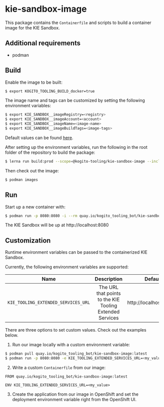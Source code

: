 # kie-sandbox-image

This package contains the `Containerfile` and scripts to build a container image for the KIE Sandbox.

## Additional requirements

- podman

## Build

Enable the image to be built:

```bash
$ export KOGITO_TOOLING_BUILD_docker=true
```

The image name and tags can be customized by setting the following environment variables:

```bash
$ export KIE_SANDBOX__imageRegistry=<registry>
$ export KIE_SANDBOX__imageAccount=<account>
$ export KIE_SANDBOX__imageName=<image-name>
$ export KIE_SANDBOX__imageBuildTags=<image-tags>
```

Default values can be found [here](../build-env/index.js).

After setting up the environment variables, run the following in the root folder of the repository to build the package:

```bash
$ lerna run build:prod --scope=@kogito-tooling/kie-sandbox-image --include-dependencies --stream
```

Then check out the image:

```bash
$ podman images
```

## Run

Start up a new container with:

```bash
$ podman run -p 8080:8080 -i --rm quay.io/kogito_tooling_bot/kie-sandbox-image:latest
```

The KIE Sandbox will be up at http://localhost:8080

## Customization

Runtime environment variables can be passed to the containerized KIE Sandbox.

Currently, the following environment variables are supported:

|                Name                 |                       Description                        | Default                |
| :---------------------------------: | :------------------------------------------------------: | ---------------------- |
| `KIE_TOOLING_EXTENDED_SERVICES_URL` | The URL that points to the KIE Tooling Extended Services | http://localhost:21345 |

There are three options to set custom values. Check out the examples below.

1. Run our image locally with a custom environment variable:

```bash
$ podman pull quay.io/kogito_tooling_bot/kie-sandbox-image:latest
$ podman run -p 8080:8080 -e KIE_TOOLING_EXTENDED_SERVICES_URL=<my_value> -i --rm quay.io/kogito_tooling_bot/kie-sandbox-image:latest
```

2. Write a custom `Containerfile` from our image:

```docker
FROM quay.io/kogito_tooling_bot/kie-sandbox-image:latest

ENV KIE_TOOLING_EXTENDED_SERVICES_URL=<my_value>
```

3. Create the application from our image in OpenShift and set the deployment environment variable right from the OpenShift UI.
